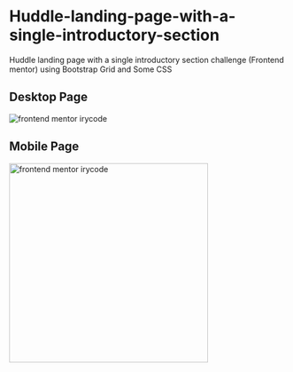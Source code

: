 # Huddle-landing-page-with-a-single-introductory-section
Huddle landing page with a single introductory section challenge (Frontend mentor) using Bootstrap Grid and Some CSS


## Desktop Page
<img  alt="frontend mentor irycode" src="https://user-images.githubusercontent.com/86270481/223437087-806fdf49-4cb8-4cae-9e0b-a616d9ded2ce.png">

## Mobile Page
<img width="359" alt="frontend mentor irycode" src="https://user-images.githubusercontent.com/86270481/223437463-8ae0b6e0-46be-496d-a903-f7efd2b1dd1d.png">
